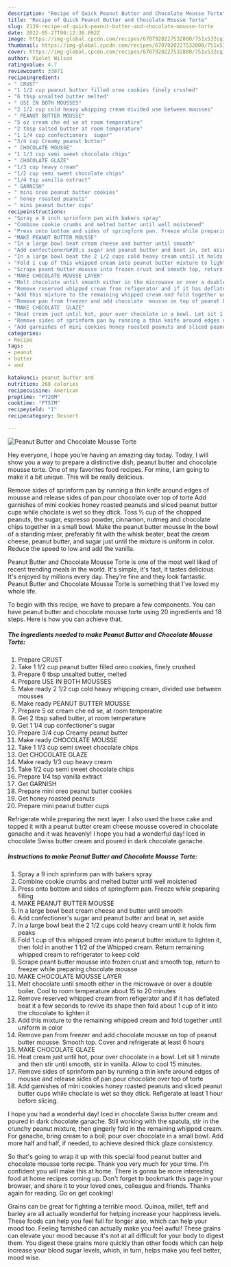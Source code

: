 ```yaml
---
description: "Recipe of Quick Peanut Butter and Chocolate Mousse Torte"
title: "Recipe of Quick Peanut Butter and Chocolate Mousse Torte"
slug: 2139-recipe-of-quick-peanut-butter-and-chocolate-mousse-torte
date: 2022-05-27T00:12:36.692Z
image: https://img-global.cpcdn.com/recipes/6707920227532800/751x532cq70/peanut-butter-and-chocolate-mousse-torte-recipe-main-photo.jpg
thumbnail: https://img-global.cpcdn.com/recipes/6707920227532800/751x532cq70/peanut-butter-and-chocolate-mousse-torte-recipe-main-photo.jpg
cover: https://img-global.cpcdn.com/recipes/6707920227532800/751x532cq70/peanut-butter-and-chocolate-mousse-torte-recipe-main-photo.jpg
author: Violet Wilson
ratingvalue: 4.7
reviewcount: 33871
recipeingredient:
- " CRUST"
- "1 1/2 cup peanut butter filled oreo cookies finely crushed"
- "6 tbsp unsalted butter melted"
- " USE IN BOTH MOUSSES"
- "2 1/2 cup cold heavy whipping cream divided use between mousses"
- " PEANUT BUTTER MOUSSE"
- "5 oz cream che ed se at room temperatire"
- "2 tbsp salted butter at room temperature"
- "1 1/4 cup confectioners  sugar"
- "3/4 cup Creamy peanut butter"
- " CHOCOLATE MOUSSE"
- "1 1/3 cup semi sweet chocolate chips"
- " CHOCOLATE GLAZE"
- "1/3 cup heavy cream"
- "1/2 cup semi sweet chocolate chips"
- "1/4 tsp vanilla extract"
- " GARNISH"
- " mini oreo peanut butter cookies"
- " honey roasted peanuts"
- " mini peanut butter cups"
recipeinstructions:
- "Spray a 9 inch sprinform pan with bakers spray"
- "Combine cookie crumbs and melted butter until well moistened"
- "Press onto bottom and sides of springform pan. Freeze while preparing filling"
- "MAKE PEANUT BUTTER MOUSSE"
- "In a large bowl beat cream cheese and butter until smooth"
- "Add confectioner&#39;s sugar and peanut butter and beat in, set aside"
- "In a large bowl beat the 2 1/2 cups cold heavy cream until it holds firm peaks"
- "Fold 1 cup of this whipped cream into peanut butter mixture to lighten it, then fold in another 1 1/2 of the Whipped cream. Return remaining whipped cream to refrigerator to keep cold"
- "Scrape peant butter mousse into frozen crust and smooth top, return to freezer while preparing  chocolate mousse"
- "MAKE CHOCOLATE MOUSSE LAYER"
- "Melt chocolate until smooth either in the microwave or over a double boiler. Cool to room temperature about 15 to 20 minutes"
- "Remove reserved whipped cream from refigerator and if it has deflated beat it a few seconds to revive its shape then fold about 1 cup of it into the chocolate to lighten it"
- "Add this mixture to the remaining whipped cream and fold together until uniform in color"
- "Remove pan from freezer and add chocolate  mousse on top of peanut butter mousse. Smooth top. Cover and refrigerate at least 6 hours"
- "MAKE CHOCOLATE  GLAZE"
- "Heat cream just until hot, pour over chocolate in a bowl. Let sit 1 minute and then stir until smooth, stir in vanilla. Allow to cool 15 minutes."
- "Remove sides of sprinform pan by running a thin knife around edges of mousse and release sides of pan.pour chocolate over top of torte"
- "Add garnishes of mini cookies honey roasted peanuts and sliced peanut butter cups while choclate is wet so they dtick. Refigerate at least 1 hour before slicing."
categories:
- Recipe
tags:
- peanut
- butter
- and

katakunci: peanut butter and 
nutrition: 268 calories
recipecuisine: American
preptime: "PT20M"
cooktime: "PT57M"
recipeyield: "1"
recipecategory: Dessert

---
```



![Peanut Butter and Chocolate Mousse Torte](https://img-global.cpcdn.com/recipes/6707920227532800/751x532cq70/peanut-butter-and-chocolate-mousse-torte-recipe-main-photo.jpg)

Hey everyone, I hope you're having an amazing day today. Today, I will show you a way to prepare a distinctive dish, peanut butter and chocolate mousse torte. One of my favorites food recipes. For mine, I am going to make it a bit unique. This will be really delicious.

Remove sides of sprinform pan by running a thin knife around edges of mousse and release sides of pan.pour chocolate over top of torte Add garnishes of mini cookies honey roasted peanuts and sliced peanut butter cups while choclate is wet so they dtick. Toss ½ cup of the chopped peanuts, the sugar, espresso powder, cinnamon, nutmeg and chocolate chips together in a small bowl. Make the peanut butter mousse In the bowl of a standing mixer, preferably fit with the whisk beater, beat the cream cheese, peanut butter, and sugar just until the mixture is uniform in color. Reduce the speed to low and add the vanilla.

Peanut Butter and Chocolate Mousse Torte is one of the most well liked of recent trending meals in the world. It's simple, it's fast, it tastes delicious. It's enjoyed by millions every day. They're fine and they look fantastic. Peanut Butter and Chocolate Mousse Torte is something that I've loved my whole life.


To begin with this recipe, we have to prepare a few components. You can have peanut butter and chocolate mousse torte using 20 ingredients and 18 steps. Here is how you can achieve that.

<!--inarticleads1-->

##### The ingredients needed to make Peanut Butter and Chocolate Mousse Torte:

1. Prepare  CRUST
1. Take 1 1/2 cup peanut butter filled oreo cookies, finely crushed
1. Prepare 6 tbsp unsalted butter, melted
1. Prepare  USE IN BOTH MOUSSES
1. Make ready 2 1/2 cup cold heavy whipping cream, divided use between mousses
1. Make ready  PEANUT BUTTER MOUSSE
1. Prepare 5 oz cream che ed se, at room temperatire
1. Get 2 tbsp salted butter, at room temperature
1. Get 1 1/4 cup confectioner&#39;s  sugar
1. Prepare 3/4 cup Creamy peanut butter
1. Make ready  CHOCOLATE MOUSSE
1. Take 1 1/3 cup semi sweet chocolate chips
1. Get  CHOCOLATE GLAZE
1. Make ready 1/3 cup heavy cream
1. Take 1/2 cup semi sweet chocolate chips
1. Prepare 1/4 tsp vanilla extract
1. Get  GARNISH
1. Prepare  mini oreo peanut butter cookies
1. Get  honey roasted peanuts
1. Prepare  mini peanut butter cups


Refrigerate while preparing the next layer. I also used the base cake and topped it with a peanut butter cream cheese mousse covered in chocolate ganache and it was heavenly! I hope you had a wonderful day! Iced in chocolate Swiss butter cream and poured in dark chocolate ganache. 

<!--inarticleads2-->

##### Instructions to make Peanut Butter and Chocolate Mousse Torte:

1. Spray a 9 inch sprinform pan with bakers spray
1. Combine cookie crumbs and melted butter until well moistened
1. Press onto bottom and sides of springform pan. Freeze while preparing filling
1. MAKE PEANUT BUTTER MOUSSE
1. In a large bowl beat cream cheese and butter until smooth
1. Add confectioner&#39;s sugar and peanut butter and beat in, set aside
1. In a large bowl beat the 2 1/2 cups cold heavy cream until it holds firm peaks
1. Fold 1 cup of this whipped cream into peanut butter mixture to lighten it, then fold in another 1 1/2 of the Whipped cream. Return remaining whipped cream to refrigerator to keep cold
1. Scrape peant butter mousse into frozen crust and smooth top, return to freezer while preparing  chocolate mousse
1. MAKE CHOCOLATE MOUSSE LAYER
1. Melt chocolate until smooth either in the microwave or over a double boiler. Cool to room temperature about 15 to 20 minutes
1. Remove reserved whipped cream from refigerator and if it has deflated beat it a few seconds to revive its shape then fold about 1 cup of it into the chocolate to lighten it
1. Add this mixture to the remaining whipped cream and fold together until uniform in color
1. Remove pan from freezer and add chocolate  mousse on top of peanut butter mousse. Smooth top. Cover and refrigerate at least 6 hours
1. MAKE CHOCOLATE  GLAZE
1. Heat cream just until hot, pour over chocolate in a bowl. Let sit 1 minute and then stir until smooth, stir in vanilla. Allow to cool 15 minutes.
1. Remove sides of sprinform pan by running a thin knife around edges of mousse and release sides of pan.pour chocolate over top of torte
1. Add garnishes of mini cookies honey roasted peanuts and sliced peanut butter cups while choclate is wet so they dtick. Refigerate at least 1 hour before slicing.


I hope you had a wonderful day! Iced in chocolate Swiss butter cream and poured in dark chocolate ganache. Still working with the spatula, stir in the crunchy peanut mixture, then gingerly fold in the remaining whipped cream. For ganache, bring cream to a boil; pour over chocolate in a small bowl. Add more half and half, if needed, to achieve desired thick glaze consistency. 

So that's going to wrap it up with this special food peanut butter and chocolate mousse torte recipe. Thank you very much for your time. I'm confident you will make this at home. There is gonna be more interesting food at home recipes coming up. Don't forget to bookmark this page in your browser, and share it to your loved ones, colleague and friends. Thanks again for reading. Go on get cooking!

Grains can be great for fighting a terrible mood. Quinoa, millet, teff and barley are all actually wonderful for helping increase your happiness levels. These foods can help you feel full for longer also, which can help your mood too. Feeling famished can actually make you feel awful! These grains can elevate your mood because it's not at all difficult for your body to digest them. You digest these grains more quickly than other foods which can help increase your blood sugar levels, which, in turn, helps make you feel better, mood wise.
